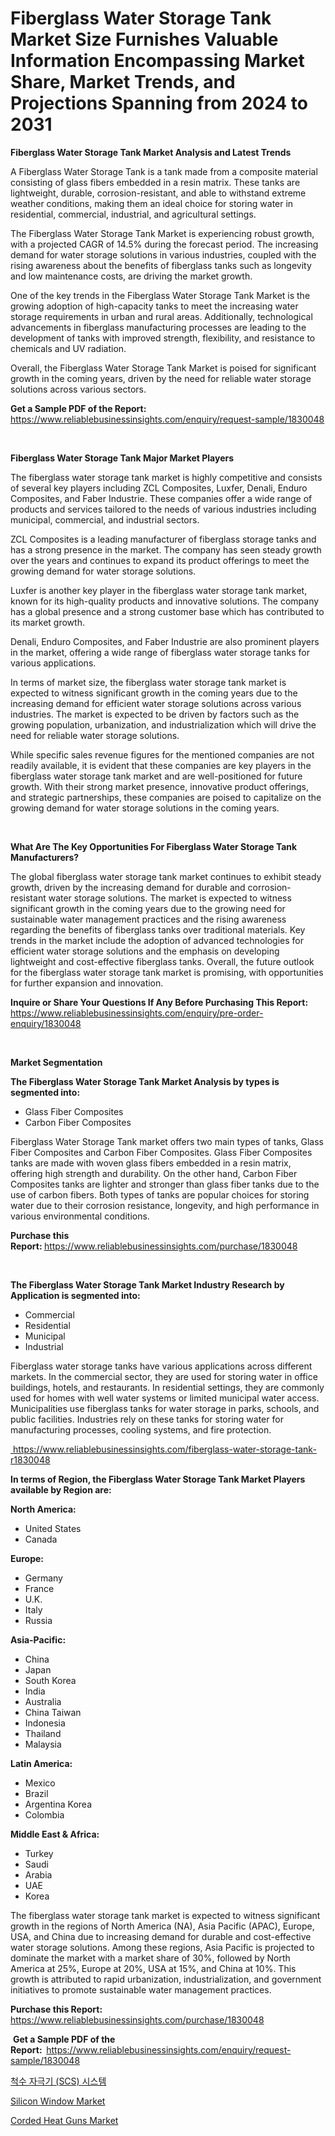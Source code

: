 <p><h1>Fiberglass Water Storage Tank Market Size Furnishes Valuable Information Encompassing Market Share, Market Trends, and Projections Spanning from 2024 to 2031</h1></p><p><strong>Fiberglass Water Storage Tank Market Analysis and Latest Trends</strong></p>
<p><p>A Fiberglass Water Storage Tank is a tank made from a composite material consisting of glass fibers embedded in a resin matrix. These tanks are lightweight, durable, corrosion-resistant, and able to withstand extreme weather conditions, making them an ideal choice for storing water in residential, commercial, industrial, and agricultural settings.</p><p>The Fiberglass Water Storage Tank Market is experiencing robust growth, with a projected CAGR of 14.5% during the forecast period. The increasing demand for water storage solutions in various industries, coupled with the rising awareness about the benefits of fiberglass tanks such as longevity and low maintenance costs, are driving the market growth.</p><p>One of the key trends in the Fiberglass Water Storage Tank Market is the growing adoption of high-capacity tanks to meet the increasing water storage requirements in urban and rural areas. Additionally, technological advancements in fiberglass manufacturing processes are leading to the development of tanks with improved strength, flexibility, and resistance to chemicals and UV radiation.</p><p>Overall, the Fiberglass Water Storage Tank Market is poised for significant growth in the coming years, driven by the need for reliable water storage solutions across various sectors.</p></p>
<p><strong>Get a Sample PDF of the Report:&nbsp;</strong> <a href="https://www.reliablebusinessinsights.com/enquiry/request-sample/1830048">https://www.reliablebusinessinsights.com/enquiry/request-sample/1830048</a></p>
<p>&nbsp;</p>
<p><strong>Fiberglass Water Storage Tank Major Market Players</strong></p>
<p><p>The fiberglass water storage tank market is highly competitive and consists of several key players including ZCL Composites, Luxfer, Denali, Enduro Composites, and Faber Industrie. These companies offer a wide range of products and services tailored to the needs of various industries including municipal, commercial, and industrial sectors.</p><p>ZCL Composites is a leading manufacturer of fiberglass storage tanks and has a strong presence in the market. The company has seen steady growth over the years and continues to expand its product offerings to meet the growing demand for water storage solutions.</p><p>Luxfer is another key player in the fiberglass water storage tank market, known for its high-quality products and innovative solutions. The company has a global presence and a strong customer base which has contributed to its market growth.</p><p>Denali, Enduro Composites, and Faber Industrie are also prominent players in the market, offering a wide range of fiberglass water storage tanks for various applications.</p><p>In terms of market size, the fiberglass water storage tank market is expected to witness significant growth in the coming years due to the increasing demand for efficient water storage solutions across various industries. The market is expected to be driven by factors such as the growing population, urbanization, and industrialization which will drive the need for reliable water storage solutions.</p><p>While specific sales revenue figures for the mentioned companies are not readily available, it is evident that these companies are key players in the fiberglass water storage tank market and are well-positioned for future growth. With their strong market presence, innovative product offerings, and strategic partnerships, these companies are poised to capitalize on the growing demand for water storage solutions in the coming years.</p></p>
<p>&nbsp;</p>
<p><strong>What Are The Key Opportunities For Fiberglass Water Storage Tank Manufacturers?</strong></p>
<p><p>The global fiberglass water storage tank market continues to exhibit steady growth, driven by the increasing demand for durable and corrosion-resistant water storage solutions. The market is expected to witness significant growth in the coming years due to the growing need for sustainable water management practices and the rising awareness regarding the benefits of fiberglass tanks over traditional materials. Key trends in the market include the adoption of advanced technologies for efficient water storage solutions and the emphasis on developing lightweight and cost-effective fiberglass tanks. Overall, the future outlook for the fiberglass water storage tank market is promising, with opportunities for further expansion and innovation.</p></p>
<p><strong>Inquire or Share Your Questions If Any Before Purchasing This Report:</strong> <a href="https://www.reliablebusinessinsights.com/enquiry/pre-order-enquiry/1830048">https://www.reliablebusinessinsights.com/enquiry/pre-order-enquiry/1830048</a></p>
<p>&nbsp;</p>
<p><strong>Market Segmentation</strong></p>
<p><strong>The Fiberglass Water Storage Tank Market Analysis by types is segmented into:</strong></p>
<p><ul><li>Glass Fiber Composites</li><li>Carbon Fiber Composites</li></ul></p>
<p><p>Fiberglass Water Storage Tank market offers two main types of tanks, Glass Fiber Composites and Carbon Fiber Composites. Glass Fiber Composites tanks are made with woven glass fibers embedded in a resin matrix, offering high strength and durability. On the other hand, Carbon Fiber Composites tanks are lighter and stronger than glass fiber tanks due to the use of carbon fibers. Both types of tanks are popular choices for storing water due to their corrosion resistance, longevity, and high performance in various environmental conditions.</p></p>
<p><strong>Purchase this Report:&nbsp;</strong><a href="https://www.reliablebusinessinsights.com/purchase/1830048">https://www.reliablebusinessinsights.com/purchase/1830048</a></p>
<p>&nbsp;</p>
<p><strong>The Fiberglass Water Storage Tank Market Industry Research by Application is segmented into:</strong></p>
<p><ul><li>Commercial</li><li>Residential</li><li>Municipal</li><li>Industrial</li></ul></p>
<p><p>Fiberglass water storage tanks have various applications across different markets. In the commercial sector, they are used for storing water in office buildings, hotels, and restaurants. In residential settings, they are commonly used for homes with well water systems or limited municipal water access. Municipalities use fiberglass tanks for water storage in parks, schools, and public facilities. Industries rely on these tanks for storing water for manufacturing processes, cooling systems, and fire protection.</p></p>
<p><a href="https://www.reliablebusinessinsights.com/fiberglass-water-storage-tank-r1830048">&nbsp;https://www.reliablebusinessinsights.com/fiberglass-water-storage-tank-r1830048</a></p>
<p><strong>In terms of Region, the Fiberglass Water Storage Tank Market Players available by Region are:</strong></p>
<p>
    <p> <strong> North America: </strong>
        <ul>
            <li>United States</li>
            <li>Canada</li>
        </ul>
        </p> 
    <p> <strong> Europe: </strong>
        <ul>
            <li>Germany</li>
            <li>France</li>
            <li>U.K.</li>
            <li>Italy</li>
            <li>Russia</li>
        </ul>
        </p> 
    <p> <strong> Asia-Pacific: </strong>
        <ul>
            <li>China</li>
            <li>Japan</li>
            <li>South Korea</li>
            <li>India</li>
            <li>Australia</li>
            <li>China Taiwan</li>
            <li>Indonesia</li>
            <li>Thailand</li>
            <li>Malaysia</li>
        </ul>
        </p> 
    <p> <strong> Latin America: </strong>
        <ul>
            <li>Mexico</li>
            <li>Brazil</li>
            <li>Argentina Korea</li>
            <li>Colombia</li>
        </ul>
        </p> 
    <p> <strong> Middle East & Africa: </strong>
        <ul>
            <li>Turkey</li>
            <li>Saudi</li>
            <li>Arabia</li>
            <li>UAE</li>
            <li>Korea</li>
        </ul>
    </p>
    </p>
<p><p>The fiberglass water storage tank market is expected to witness significant growth in the regions of North America (NA), Asia Pacific (APAC), Europe, USA, and China due to increasing demand for durable and cost-effective water storage solutions. Among these regions, Asia Pacific is projected to dominate the market with a market share of 30%, followed by North America at 25%, Europe at 20%, USA at 15%, and China at 10%. This growth is attributed to rapid urbanization, industrialization, and government initiatives to promote sustainable water management practices.</p></p>
<p><strong>Purchase this Report: </strong><a href="https://www.reliablebusinessinsights.com/purchase/1830048">https://www.reliablebusinessinsights.com/purchase/1830048</a></p>
<p>&nbsp;<strong>Get a Sample PDF of the Report:&nbsp;&nbsp;</strong><a href="https://www.reliablebusinessinsights.com/enquiry/request-sample/1830048">https://www.reliablebusinessinsights.com/enquiry/request-sample/1830048</a></p>
<p><strong></strong></p>
<p><p><a href="https://github.com/apple8975768/Market-Research-Report-List-1/blob/main/6208626173292.md">척수 자극기 (SCS) 시스템</a></p><p><a href="https://github.com/lamhaoka57/Market-Research-Report-List-1/blob/main/silicon-window-market.md">Silicon Window Market</a></p><p><a href="https://view.publitas.com/reportprime-1/global-corded-heat-guns-market-is-projected-to-grow-at-a-cagr-of-7-2-forcasted-for-period-from-2024-to-2031/">Corded Heat Guns Market</a></p></p>